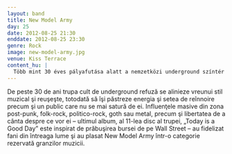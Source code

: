 ```yaml
---
layout: band
title: New Model Army
day: 25
date: 2012-08-25 21:30
enddate: 2012-08-25 23:30
genre: Rock
image: new-model-army.jpg
venue: Kiss Terrace
content_hu: |
  Több mint 30 éves pályafutása alatt a nemzetközi underground színtér legendáját, a New Model Armyt senkinek sem sikerült beskatulyáznia: az örökmozgó, folyton megújuló és hűséges rajongótáborral rendelkező NMA besorolhatatlan zenét játszik, de komoly hatással volt a post-punk, a folk-rock, a politikai rock, a goth és a metál fejlődésére is. Legújabb, Today is a Good Day című lemezük a Wall Street összeomlásából inspirálódott, és tovább erősítette azt az eddigi tudást, hogy a New Model Armynak a legnagyobbak között a helye a zenetörténelemben.
---
```


De peste 30 de ani trupa cult de underground refuză se alinieze vreunui stil muzical şi reuşeşte, totodată să îşi păstreze energia şi setea de reînnoire precum şi un public care nu se mai satură de ei. Influenţele masive din zona post-punk, folk-rock, politico-rock, goth sau metal, precum şi libertatea de a cânta despre ce vor ei – ultimul album, al 11-lea disc al trupei, „Today is a Good Day” este inspirat de prăbuşirea bursei de pe Wall Street – au fidelizat fani din întreaga lume şi au plasat New Model Army într-o categorie rezervată granzilor muzicii. 